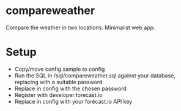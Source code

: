 compareweather
==============

Compare the weather in two locations. Minimalist web app.

Setup
=====

* Copy/move config.sample to config
* Run the SQL in /sql/compareweather.sql against your database, replacing <PASSWORD> with a suitable password
* Replace <PASSWORD> in config with the chosen password
* Register with developer.forecast.io
* Replace <APIKEY> in config with your forecast.io API key
